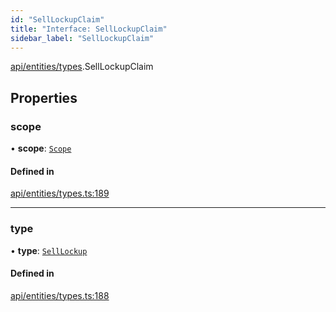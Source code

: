 ```yaml
---
id: "SellLockupClaim"
title: "Interface: SellLockupClaim"
sidebar_label: "SellLockupClaim"
---
```


[api/entities/types](../../../../../modules/API/Entities/Types/Types.md).SellLockupClaim

## Properties

### scope

• **scope**: [`Scope`](../Scope/Scope.md)

#### Defined in

[api/entities/types.ts:189](https://github.com/PolymeshAssociation/polymesh-sdk/blob/b55e63737/src/api/entities/types.ts#L189)

___

### type

• **type**: [`SellLockup`](../../../../../enums/API/Entities/Types/ClaimType/ClaimType.md#selllockup)

#### Defined in

[api/entities/types.ts:188](https://github.com/PolymeshAssociation/polymesh-sdk/blob/b55e63737/src/api/entities/types.ts#L188)
